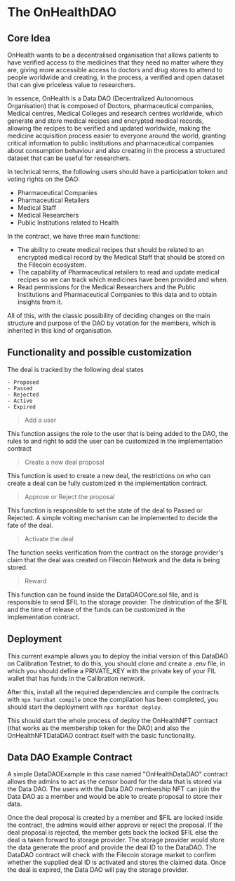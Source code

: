 # The OnHealthDAO

## Core Idea

OnHealth wants to be a decentralised organisation that allows patients to have verified access to the medicines that they need no matter where they are, giving more accessible access to doctors and drug stores to attend to people worldwide and creating, in the process, a verified and open dataset that can give priceless value to researchers.

In essence, OnHealth is a Data DAO (Decentralized Autonomous Organisation) that is composed of Doctors, pharmaceutical companies, Medical centres, Medical Colleges and research centres worldwide, which generate and store medical recipes and encrypted medical records, allowing the recipes to be verified and updated worldwide, making the medicine acquisition process easier to everyone around the world, granting critical information to public institutions and pharmaceutical companies about consumption behaviour and also creating in the process a structured dataset that can be useful for researchers.

In technical terms, the following users should have a participation token and voting rights on the DAO:

- Pharmaceutical Companies
- Pharmaceutical Retailers
- Medical Staff
- Medical Researchers
- Public Institutions related to Health

In the contract, we have three main functions:

- The ability to create medical recipes that should be related to an encrypted medical record by the Medical Staff that should be stored on the Filecoin ecosystem.
- The capability of Pharmaceutical retailers to read and update medical recipes so we can track which medicines have been provided and when.
- Read permissions for the Medical Researchers and the Public Institutions and Pharmaceutical Companies to this data and to obtain insights from it.

All of this, with the classic possibility of deciding changes on the main structure and purpose of the DAO by votation for the members, which is inherited in this kind of organisation.

## Functionality and possible customization

The deal is tracked by the following deal states

    - Proposed
    - Passed 
    - Rejected   
    - Active        
    - Expired
    
> Add a user

This function assigns the role to the user that is being added to the DAO, the rules to and right to add the user can be customized in the implementation contract
  
> Create a new deal proposal

This function is used to create a new deal, the restrictions on who can create a deal can be fully customized in the implementation contract.

> Approve or Reject the proposal

This function is responsible to set the state of the deal to Passed or Rejected. A simple voiting mechanism can be implemented to decide the fate of the deal.

> Activate the deal

The function seeks verification from the contract on the storage provider's claim that the deal was created on Filecoin Network and the data is being stored. 

> Reward

This function can be found inside the DataDAOCore.sol file, and is responsible to send $FIL to the storage provider. The districution of the $FIL and the time of release of the funds can be customized in the implementation contract.

## Deployment
This current example allows you to deploy the initial version of this DataDAO on Calibration Testnet, to do this, you should clone and create a .env file, in which you should define a PRIVATE_KEY with the private key of your FIL wallet that has funds in the Calibration network.

After this, install all the required dependencies and compile the contracts with ```npx hardhat compile``` once the compilation has been completed, you should start the deployment with ```npx hardhat deploy```.

This should start the whole process of deploy the OnHealthNFT contract (that works as the membership token for the DAO) and also the OnHealthNFTDataDAO contract itself with the basic functionality.

## Data DAO Example Contract
A simple DataDAOExample in this case named "OnHealthDataDAO" contract allows the admins to act as the censor board for the data that is stored via the Data DAO. The users with the Data DAO membership NFT can join the Data DAO as a member and would be able to create proposal to store their data.

Once the deal proposal is created by a member and $FIL are locked inside the contract, the admins would either approve or reject the proposal. If the deal proposal is rejected, the member gets back the locked $FIL else the deal is taken forward to storage provider. The storage provider would store the data generate the proof and provide the deal ID to the DataDAO. The DataDAO contract will check with the Filecoin storage market to confirm whether the supplied deal ID is activated and stores the claimed data. Once the deal is expired, the Data DAO will pay the storage provider.


